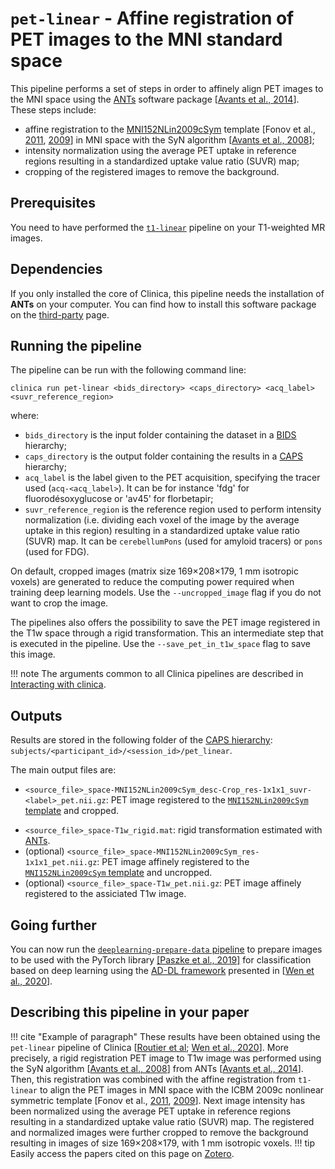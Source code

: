 # `pet-linear` - Affine registration of PET images to the MNI standard space

This pipeline performs a set of steps in order to affinely align PET images to the MNI space using the [ANTs](http://stnava.github.io/ANTs/) software package [[Avants et al., 2014](https://doi.org/10.3389/fninf.2014.00044)]. These steps include: 

* affine registration to the [MNI152NLin2009cSym](https://bids-specification.readthedocs.io/en/stable/99-appendices/08-coordinate-systems.html#template-based-coordinate-systems) template [Fonov et al., [2011](https://doi.org/10.1016/j.neuroimage.2010.07.033), [2009](https://doi.org/10.1016/S1053-8119(09)70884-5)] in MNI space with the SyN algorithm [[Avants et al., 2008](https://doi.org/10.1016/j.media.2007.06.004)]; 
* intensity normalization using the average PET uptake in reference regions resulting in a standardized uptake value ratio (SUVR) map; 
* cropping of the registered images to remove the background.

## Prerequisites
You need to have performed the [`t1-linear`](../T1_Linear) pipeline on your T1-weighted MR images.

## Dependencies

If you only installed the core of Clinica, this pipeline needs the installation of **ANTs** on your computer.
You can find how to install this software package on the [third-party](../../Third-party) page.

## Running the pipeline

The pipeline can be run with the following command line:

```text
clinica run pet-linear <bids_directory> <caps_directory> <acq_label> <suvr_reference_region>
```

where:

- `bids_directory` is the input folder containing the dataset in a [BIDS](docs/BIDS) hierarchy;
- `caps_directory` is the output folder containing the results in a [CAPS](docs/CAPS) hierarchy;
- `acq_label` is the label given to the PET acquisition, specifying the tracer used (`acq-<acq_label>`). It can be for instance 'fdg' for fluorodésoxyglucose or 'av45' for florbetapir;
- `suvr_reference_region` is the reference region used to perform intensity normalization (i.e. dividing each voxel of the image by the average uptake in this region) resulting in a standardized uptake value ratio (SUVR) map. It can be `cerebellumPons` (used for amyloid tracers) or `pons` (used for FDG).

On default, cropped images (matrix size 169×208×179, 1 mm isotropic voxels) are generated to reduce the computing power required when training deep learning models. Use the `--uncropped_image` flag if you do not want to crop the image.

The pipelines also offers the possibility to save the PET image registered in the T1w space through a rigid transformation. This an intermediate step that is executed in the pipeline. Use the `--save_pet_in_t1w_space` flag to save this image.

!!! note
    The arguments common to all Clinica pipelines are described in [Interacting with clinica](../../InteractingWithClinica).

## Outputs

Results are stored in the following folder of the
[CAPS hierarchy](docs/CAPS):
`subjects/<participant_id>/<session_id>/pet_linear`.

The main output files are:

* `<source_file>_space-MNI152NLin2009cSym_desc-Crop_res-1x1x1_suvr-<label>_pet.nii.gz`: PET image registered to the [`MNI152NLin2009cSym` template](https://bids-specification.readthedocs.io/en/stable/99-appendices/08-coordinate-systems.html) and cropped.
- `<source_file>_space-T1w_rigid.mat`: rigid transformation estimated with [ANTs](https://stnava.github.io/ANTs/).
- (optional) `<source_file>_space-MNI152NLin2009cSym_res-1x1x1_pet.nii.gz`: PET image affinely registered to the [`MNI152NLin2009cSym` template](https://bids-specification.readthedocs.io/en/stable/99-appendices/08-coordinate-systems.html) and uncropped.
- (optional) `<source_file>_space-T1w_pet.nii.gz`: PET image affinely registered to the assiciated T1w image.

## Going further

You can now run the [`deeplearning-prepare-data` pipeline](../DeepLearning_PrepareData) to prepare images to be used with the PyTorch library
[[Paszke et al., 2019]](https://papers.nips.cc/paper/9015-pytorch-an-imperative-style-high-performance-deep-learning-library)
for classification based on deep learning using the [AD-DL framework](https://github.com/aramis-lab/AD-DL) presented in [[Wen et al., 2020](https://doi.org/10.1016/j.media.2020.101694)].

## Describing this pipeline in your paper

!!! cite "Example of paragraph"
    These results have been obtained using the `pet-linear` pipeline of Clinica
    [[Routier et al](https://hal.inria.fr/hal-02308126/);
    [Wen et al., 2020](https://doi.org/10.1016/j.media.2020.101694)].
    More precisely, a rigid registration PET image to T1w image was performed using the SyN algorithm [[Avants et al., 2008](https://doi.org/10.1016/j.media.2007.06.004)] from ANTs [[Avants et al., 2014](https://doi.org/10.3389/fninf.2014.00044)]. Then, this registration was combined with the affine registration from `t1-linear` to align the PET images in MNI space with the ICBM 2009c nonlinear symmetric template  [Fonov et al., [2011](https://doi.org/10.1016/j.neuroimage.2010.07.033), [2009](https://doi.org/10.1016/S1053-8119(09)70884-5)]. Next image intensity has been normalized using the average PET uptake in reference regions resulting in a standardized uptake value ratio (SUVR) map. The registered and normalized images were further cropped to remove the background resulting in images of size 169×208×179, with 1 mm isotropic voxels.
!!! tip
   Easily access the papers cited on this page on [Zotero](https://www.zotero.org/groups/2240070/clinica_aramislab/items/collectionKey/RGVVHC5W).


